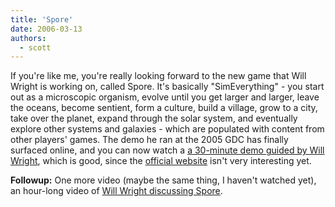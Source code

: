 ```yaml
---
title: 'Spore'
date: 2006-03-13
authors:
  - scott
---
```


If you're like me, you're really looking forward to the new game that Will Wright is working on, called Spore. It's basically "SimEverything" - you start out as a microscopic organism, evolve until you get larger and larger, leave the oceans, become sentient, form a culture, build a village, grow to a city, take over the planet, expand through the solar system, and eventually explore other systems and galaxies - which are populated with content from other players' games. The demo he ran at the 2005 GDC has finally surfaced online, and you can now watch a [a 30-minute demo guided by Will Wright](http://video.google.com/videoplay?docid=8372603330420559198&q=spore), which is good, since the [official website](http://www.spore.com/) isn't very interesting yet.

**Followup:** One more video (maybe the same thing, I haven't watched yet), an hour-long video of [Will Wright discussing Spore](http://video.google.com/videoplay?docid=-262774490184348066&q=will+wright+spore).
